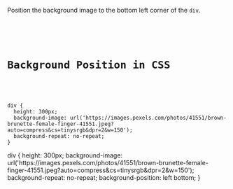 Position the background image to the bottom left corner of the `div`.

<codeblock language="css" type="exercise" testMode="fixedInput">
<code>
<panel language="html">
<div>
  <h1>Background Position in CSS</h1>
</div>
</panel>
<panel language="css">
div {
  height: 300px;
  background-image: url('https://images.pexels.com/photos/41551/brown-brunette-female-finger-41551.jpeg?auto=compress&cs=tinysrgb&dpr=2&w=150');
  background-repeat: no-repeat;
}
</panel>
</code>

<solution>
div {
  height: 300px;
  background-image: url('https://images.pexels.com/photos/41551/brown-brunette-female-finger-41551.jpeg?auto=compress&cs=tinysrgb&dpr=2&w=150');
  background-repeat: no-repeat;
  background-position: left bottom;
}
</solution>
</codeblock>